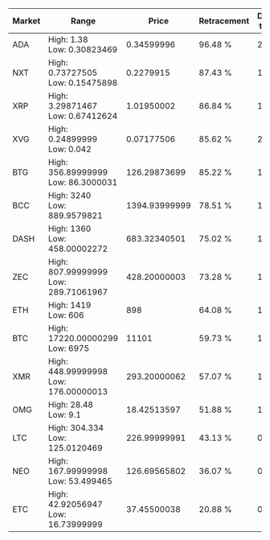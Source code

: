 | Market | Range | Price| Retracement | Doubles to 50% |
| --- | --- | --- | --- | --- |
| ADA | High: 1.38<br />Low: 0.30823469 | 0.34599996 | 96.48 % | 2.44 |
| NXT | High: 0.73727505<br />Low: 0.15475898 | 0.2279915 | 87.43 % | 1.96 |
| XRP | High: 3.29871467<br />Low: 0.67412624 | 1.01950002 | 86.84 % | 1.95 |
| XVG | High: 0.24899999<br />Low: 0.042 | 0.07177506 | 85.62 % | 2.03 |
| BTG | High: 356.89999999<br />Low: 86.3000031 | 126.29873699 | 85.22 % | 1.75 |
| BCC | High: 3240<br />Low: 889.9579821 | 1394.93999999 | 78.51 % | 1.48 |
| DASH | High: 1360<br />Low: 458.00002272 | 683.32340501 | 75.02 % | 1.33 |
| ZEC | High: 807.99999999<br />Low: 289.71061967 | 428.20000003 | 73.28 % | 1.28 |
| ETH | High: 1419<br />Low: 606 | 898 | 64.08 % | 1.13 |
| BTC | High: 17220.00000299<br />Low: 6975 | 11101 | 59.73 % | 1.09 |
| XMR | High: 448.99999998<br />Low: 176.00000013 | 293.20000062 | 57.07 % | 1.07 |
| OMG | High: 28.48<br />Low: 9.1 | 18.42513597 | 51.88 % | 1.02 |
| LTC | High: 304.334<br />Low: 125.0120469 | 226.99999991 | 43.13 % | 0.00 |
| NEO | High: 167.99999998<br />Low: 53.499465 | 126.69565802 | 36.07 % | 0.00 |
| ETC | High: 42.92056947<br />Low: 16.73999999 | 37.45500038 | 20.88 % | 0.00 |
